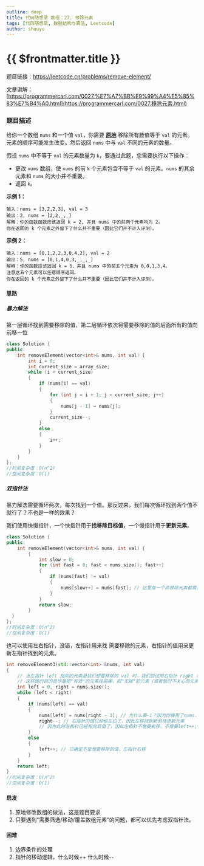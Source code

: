 ```yaml
---
outline: deep
title: 代码随想录 数组：27. 移除元素
tags: [代码随想录, 数据结构与算法, Leetcode]
author: shouyu
---
```


# {{ $frontmatter.title }}

题目链接：https://leetcode.cn/problems/remove-element/

文章讲解：[https://programmercarl.com/0027.%E7%A7%BB%E9%99%A4%E5%85%83%E7%B4%A0.html](https://programmercarl.com/0027.移除元素.html)

### 题目描述

给你一个数组 `nums` 和一个值 `val`，你需要 **[原地](https://baike.baidu.com/item/原地算法)** 移除所有数值等于 `val` 的元素。元素的顺序可能发生改变。然后返回 `nums` 中与 `val` 不同的元素的数量。

假设 `nums` 中不等于 `val` 的元素数量为 `k`，要通过此题，您需要执行以下操作：

- 更改 `nums` 数组，使 `nums` 的前 `k` 个元素包含不等于 `val` 的元素。`nums` 的其余元素和 `nums` 的大小并不重要。
- 返回 `k`。

**示例 1：**

```
输入：nums = [3,2,2,3], val = 3
输出：2, nums = [2,2,_,_]
解释：你的函数函数应该返回 k = 2, 并且 nums 中的前两个元素均为 2。
你在返回的 k 个元素之外留下了什么并不重要（因此它们并不计入评测）。
```

**示例 2：**

```
输入：nums = [0,1,2,2,3,0,4,2], val = 2
输出：5, nums = [0,1,4,0,3,_,_,_]
解释：你的函数应该返回 k = 5，并且 nums 中的前五个元素为 0,0,1,3,4。
注意这五个元素可以任意顺序返回。
你在返回的 k 个元素之外留下了什么并不重要（因此它们并不计入评测）。
```

#### 思路

##### 暴力解法

第一层循环找到需要移除的值，第二层循环依次将需要移除的值的后面所有的值向前移一位

```cpp
class Solution {
public:
    int removeElement(vector<int>& nums, int val) {
		int i = 0;
    	int current_size = array_size;
        while (i < current_size)
        {
            if (nums[i] == val)
            {
                for (int j = i + 1; j < current_size; j++)
                {
                    nums[j - 1] = nums[j];
                }
                current_size--;
            }
            else
            {
                i++;
            }
        }
    }
};
//时间复杂度：O(n^2)
//空间复杂度：O(1)
```

##### 双指针法

暴力解法需要循环两次，每次找到一个值。那反过来，我们每次循环找到两个值不就行了？不也是一样的效果？

我们使用快慢指针，一个快指针用于**找移除目标值**，一个慢指针用于**更新元素**。

```cpp
class Solution {
public:
    int removeElement(vector<int>& nums, int val) {
        {
            int slow = 0;
            for (int fast = 0; fast < nums.size(); fast++)
            {
                if (nums[fast] != val)
                {
                    nums[slow++] = nums[fast]; // 这里每一个非移除元素都需要赋值。后面的左右指针则只需要对移除元素赋值即可，它没了原来的顺序。
                }
            }
            return slow;
        }
  }
};
//时间复杂度：O(n^2)
//空间复杂度：O(1)
```

也可以使用左右指针，没错，左指针用来找 需要移除的元素，右指针的值用来更新左指针找到的元素。

```cpp
int removeElement3(std::vector<int> &nums, int val)
{
    // 当左指针 left 指向的元素是我们想要移除的 val 时，我们尝试用右指针 right 指向的元素去覆盖它。
    // 这样做的目的是尽量把"有效"的元素往前挪，把"无效"的元素（或者暂时不关心的元素）往后挪。
    int left = 0, right = nums.size();
    while (left < right)
    {
        if (nums[left] == val)
        {
            nums[left] = nums[right - 1]; // 为什么要-1？因为你使用了nums.size()
            right--; // 右指针的值已经给左边了，因此左移找到新的待更新元素
            // 因为此时左指针已经指向新值了，因此左指针不需要右移，不需要left++;它需要重新判断该值是否是需要删除的值
        }
        else
        {
            left++; // 已确定不是想要移除的值，左指针右移
        }
    }
    return left;
}
//时间复杂度：O(n^2)
//空间复杂度：O(1)
```

#### 启发

1. 原地修改数组的做法，这是题目要求
2. 只要遇到"需要筛选/移动/覆盖数组元素"的问题，都可以优先考虑双指针法。

#### 困难

1. 边界条件的处理
2. 指针的移动逻辑，什么时候++ 什么时候--
